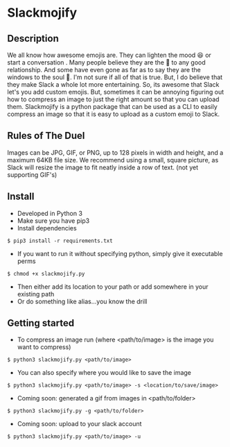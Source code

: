 # Slackmojify

## Description
We all know how awesome emojis are. They can lighten the mood :laughing: or start a conversation . Many people believe they are the :key: to any good relationship. And some have even gone as far as to say they are the windows to the soul :eyes:. I'm not sure if all of that is true. But, I do believe that they make Slack a whole lot more entertaining. So, its awesome that Slack let's you add custom emojis. But, sometimes it can be annoying figuring out how to compress an image to just the right amount so that you can upload them. Slackmojify is a python package that can be used as a CLI to easily compress an image so that it is easy to upload as a custom emoji to Slack.

## Rules of The Duel
Images can be JPG, GIF, or PNG, up to 128 pixels in width and height, and a maximum 64KB file size. We recommend using a small, square picture, as Slack will resize the image to fit neatly inside a row of text. (not yet supporting GIF's)


## Install
* Developed in Python 3
* Make sure you have pip3
* Install dependencies
```
$ pip3 install -r requirements.txt
```
* If you want to run it without specifying python, simply give it executable perms
```
$ chmod +x slackmojify.py
```
* Then either add its location to your path or add somewhere in your existing path
* Or do something like alias...you know the drill


## Getting started
* To compress an image run (where <path/to/image> is the image you want to compress)
```
$ python3 slackmojify.py <path/to/image>
```
* You can also specify where you would like to save the image
```
$ python3 slackmojify.py <path/to/image> -s <location/to/save/image>
```
* Coming soon: generated a gif from images in <path/to/folder>
```
$ python3 slackmojify.py -g <path/to/folder>
```
* Coming soon: upload to your slack account
```
$ python3 slackmojify.py <path/to/image> -u
```
